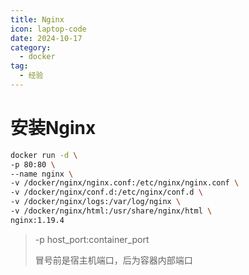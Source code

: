 ```yaml
---
title: Nginx
icon: laptop-code
date: 2024-10-17
category:
  - docker
tag:
  - 经验
---
```

# 安装Nginx

<!-- more -->

```bash
docker run -d \ 
-p 80:80 \ 
--name nginx \
-v /docker/nginx/nginx.conf:/etc/nginx/nginx.conf \
-v /docker/nginx/conf.d:/etc/nginx/conf.d \
-v /docker/nginx/logs:/var/log/nginx \
-v /docker/nginx/html:/usr/share/nginx/html \
nginx:1.19.4 
```

> -p host_port:container_port
>
> 冒号前是宿主机端口，后为容器内部端口

